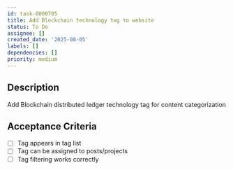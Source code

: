 ```yaml
---
id: task-0000705
title: Add Blockchain technology tag to website
status: To Do
assignee: []
created_date: '2025-08-05'
labels: []
dependencies: []
priority: medium
---
```


## Description

Add Blockchain distributed ledger technology tag for content categorization

## Acceptance Criteria

- [ ] Tag appears in tag list
- [ ] Tag can be assigned to posts/projects
- [ ] Tag filtering works correctly
